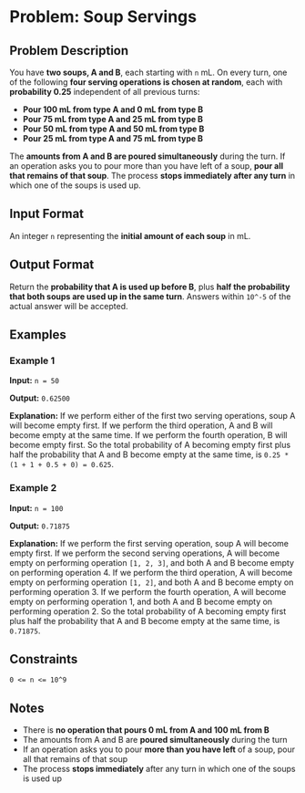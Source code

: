 
# Problem: Soup Servings

## Problem Description
You have **two soups, A and B**, each starting with `n` mL. On every turn, one of the following **four serving operations is chosen at random**, each with **probability 0.25** independent of all previous turns:
- **Pour 100 mL from type A and 0 mL from type B**
- **Pour 75 mL from type A and 25 mL from type B**
- **Pour 50 mL from type A and 50 mL from type B**
- **Pour 25 mL from type A and 75 mL from type B**

The **amounts from A and B are poured simultaneously** during the turn. If an operation asks you to pour more than you have left of a soup, **pour all that remains of that soup**. The process **stops immediately after any turn** in which one of the soups is used up.

## Input Format

An integer `n` representing the **initial amount of each soup** in mL.

## Output Format

Return the **probability that A is used up before B**, plus **half the probability that both soups are used up in the same turn**. Answers within `10^-5` of the actual answer will be accepted.

## Examples

### Example 1
**Input:** `n = 50`<br/>

**Output:** `0.62500`<br/>

**Explanation:** If we perform either of the first two serving operations, soup A will become empty first. If we perform the third operation, A and B will become empty at the same time. If we perform the fourth operation, B will become empty first. So the total probability of A becoming empty first plus half the probability that A and B become empty at the same time, is `0.25 * (1 + 1 + 0.5 + 0) = 0.625`.

### Example 2
**Input:** `n = 100`<br/>

**Output:** `0.71875`<br/>

**Explanation:** If we perform the first serving operation, soup A will become empty first. If we perform the second serving operations, A will become empty on performing operation `[1, 2, 3]`, and both A and B become empty on performing operation 4. If we perform the third operation, A will become empty on performing operation `[1, 2]`, and both A and B become empty on performing operation 3. If we perform the fourth operation, A will become empty on performing operation 1, and both A and B become empty on performing operation 2. So the total probability of A becoming empty first plus half the probability that A and B become empty at the same time, is `0.71875`.

## Constraints
`0 <= n <= 10^9`

## Notes
- There is **no operation that pours 0 mL from A and 100 mL from B**
- The amounts from A and B are **poured simultaneously** during the turn
- If an operation asks you to pour **more than you have left** of a soup, pour all that remains of that soup
- The process **stops immediately** after any turn in which one of the soups is used up

